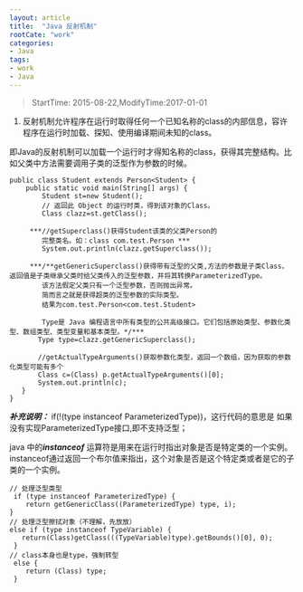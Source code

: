```yaml
---
layout: article
title:  "Java 反射机制"
rootCate: "work"
categories:
- Java
tags:
- work
- Java
---
```


> StartTime: 2015-08-22,ModifyTime:2017-01-01

1. 反射机制允许程序在运行时取得任何一个已知名称的class的内部信息，容许程序在运行时加载、探知、使用编译期间未知的class。

即Java的反射机制可以加载一个运行时才得知名称的class，获得其完整结构。比如父类中方法需要调用子类的泛型作为参数的时候。
<!---more--->

```
public class Student extends Person<Student> {
	public static void main(String[] args) {
		Student st=new Student();
		// 返回此 Object 的运行时类，得到该对象的Class。
		Class clazz=st.getClass();

	 ***//getSuperclass()获得Student该类的父类Person的
		完整类名。如：class com.test.Person ***
	    System.out.println(clazz.getSuperclass());

	 ***/**getGenericSuperclass()获得带有泛型的父类,方法的参数是子类Class，返回值是子类继承父类时给父类传入的泛型参数，并将其转换ParameterizedType。
	    该方法假定父类只有一个泛型参数，否则抛出异常。
	    简而言之就是获得超类的泛型参数的实际类型。
	    结果为com.test.Person<com.test.Student>

		Type是 Java 编程语言中所有类型的公共高级接口。它们包括原始类型、参数化类型、数组类型、类型变量和基本类型。*/***
	   Type type=clazz.getGenericSuperclass();

	   //getActualTypeArguments()获取参数化类型，返回一个数组，因为获取的参数化类型可能有多个
	   Class c=(Class) p.getActualTypeArguments()[0];
	   System.out.println(c);
   }
}
```



***补充说明：***
if(!(type instanceof ParameterizedType))，这行代码的意思是
如果没有实现ParameterizedType接口,即不支持泛型；

 java 中的***instanceof*** 运算符是用来在运行时指出对象是否是特定类的一个实例。instanceof通过返回一个布尔值来指出，这个对象是否是这个特定类或者是它的子类的一个实例。
```
// 处理泛型类型
 if (type instanceof ParameterizedType) {      
    return getGenericClass((ParameterizedType) type, i);     
}
// 处理泛型擦拭对象（不理解，先放放）  
else if (type instanceof TypeVariable) {    																	 
   return(Class)getClass(((TypeVariable)type).getBounds()[0], 0);     
 }
// class本身也是type，强制转型   
 else {  
    return (Class) type;     
 }     

```
